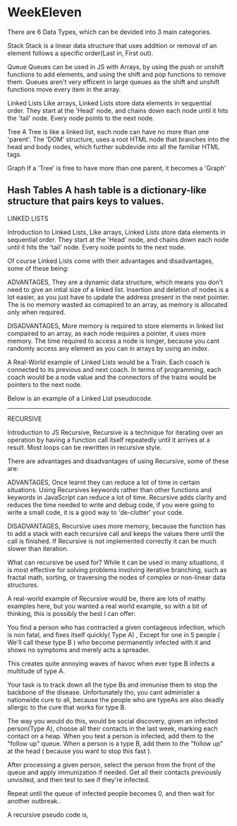 # WeekEleven

There are 6 Data Types, which can be devided into 3 main categories.

Stack
Stack is a linear data structure that uses addition or removal of an element
follows a specific order(Last in, First out).

<!-- stack() //create an empty stack
boolean isEmpty() //check if the stack is empty
void push(item, item) //Push an item onto the stack
item pop() //return and remove the item that was inserted most recently
int size() //Number of items on stack -->



Queue
Queues can be used in JS with Arrays, by using the push or unshift functions to add elements, and using the shift and pop functions to remove them. Queues aren't very efficent in large queues as the shift and unshift 
functions move every item in the array.
 
<!-- class Queue //Queue class 
{ 
    // Array is used to implement a Queue 
    constructor() 
    { 
        this.items = []; 
    } 
                  
    // Functions to be implemented 
    // enqueue(item) 
    // dequeue() 
    // front() 
    // isEmpty() 
    // printQueue() 
}  -->



Linked Lists
Like arrays, Linked Lists store data elements in sequential order. They start at the 'Head' node, and chains down each node until it hits the 'tail' node. Every node points to the next node.

<!-- class LinkedList {
    constructor() {
        this.head = null;
        this.tail = null;
    }

    addToHead(value) {
        const node = new Node(value, null, this.head);
        if (this.head) this.head.next = node;
        else this.tail = node;
        this.head = node;
    } -->


Tree
A Tree is like a linked list, each node can have no more than one 'parent'. The 'DOM' structure, uses a root HTML node that branches into the head and body nodes, which further subdevide into all the familiar HTML tags.

<!-- const tree = new Tree(5);
for (const value of [3, 6, 1, 7, 8, 4, 10, 2, 9]) tree.insert(value); -->



Graph
If a 'Tree' is free to have more than one parent, it becomes a 'Graph'



Hash Tables
A hash table is a dictionary-like structure that pairs keys to values.
----------------------------------------------------------------------------
LINKED LISTS

Introduction to Linked Lists, 
Like arrays, Linked Lists store data elements in sequential order. They 
start at the 'Head' node, and chains down each node until it hits the 
'tail' node. Every node points to the next node.

Of course Linked Lists come with their advantages and disadvantages, some of these being:

ADVANTAGES, 
They are a dynamic data structure, which means you don't need to give an intial size of a linked list.
Insertion and deletion of nodes is a lot easier, as you just have to update 
the address present in the next pointer.
The is no memory wasted as comapired to an array, as memory is allocated only when required.

DISADVANTAGES,
More memory is required to store elements in linked list compaired to an array, as each node requires a pointer, it uses more memory.
The time required to access a node is longer, because you cant randomly access any element as you can in arrays by using an index.

A Real-World example of Linked Lists would be a Train. Each coach is connected to its previous and next coach. In terms of programming, each coach would be a node value and the connectors of the trains would be pointers to the next node.

Below is an example of a Linked List pseudocode.
<!-- // linkedlist class 
class LinkedList { 
    constructor() 
    { 
        this.head = null; 
        this.size = 0; 
    } 
  
    // functions to be implemented 
    // add(element) 
    // insertAt(element, location) 
    // removeFrom(location) 
    // removeElement(element) 
  
    // Helper Methods 
    // isEmpty 
    // size_Of_List 
    // PrintList
}  -->
----------------------------------------------------------------------------
RECURSIVE

Introduction to JS Recursive,
Recursive is a technique for iterating over an operation by having a function call itself repeatedly until it arrives at a result. Most loops can be rewritten in recursive style.

There are advantages and disadvantages of using Recursive, some of these are:

ADVANTAGES,
Once learnt they can reduce a lot of time in certain situations. Using Recursives keywords rather than other functions and keywords in JavaScript can reduce a lot of time.
Recursive adds clarity and reduces the time needed to write and debug code, if you were going to write a small code, it is a good way to 'de-clutter' your code.


DISADVANTAGES,
Recursive uses more memory, because the function has to add a stack with each recursive call and keeps the values there until the call is finished.
If Recursive is not implemented correctly it can be much slower than iteration.

What can recursive be used for? 
While it can be used in many situations, it is most effective for solving problems involving iterative branching, such as fractal math, sorting, or traversing the nodes of complex or non-linear data structures.


A real-world example of Recursive would be, there are lots of mathy examples here, but you wanted a real world example, so with a bit of thinking, this is possibly the best I can offer:

You find a person who has contracted a given contageous infection, which is non fatal, and fixes itself quickly( Type A) , Except for one in 5 people ( We'll call these type B ) who become permanently infected with it and shows no symptoms and merely acts a spreader.

This creates quite annoying waves of havoc when ever type B infects a multitude of type A.

Your task is to track down all the type Bs and immunise them to stop the backbone of the disease. Unfortunately tho, you cant administer a nationwide cure to all, because the people who are typeAs are also deadly allergic to the cure that works for type B.

The way you would do this, would be social discovery, given an infected person(Type A), choose all their contacts in the last week, marking each contact on a heap. When you test a person is infected, add them to the "follow up" queue. When a person is a type B, add them to the "follow up" at the head ( because you want to stop this fast ).

After processing a given person, select the person from the front of the queue and apply immunization if needed. Get all their contacts previously unvisited, and then test to see if they're infected.

Repeat until the queue of infected people becomes 0, and then wait for another outbreak..

A recursive pseudo code is,  

<!-- function countDown(fromNumber) {
    console.log(fromNumber);

    let nextNumber = fromNumber - 1;

    if (nextNumber > 0) {
        countDown(nextNumber);
    }
}
countDown(3); -->